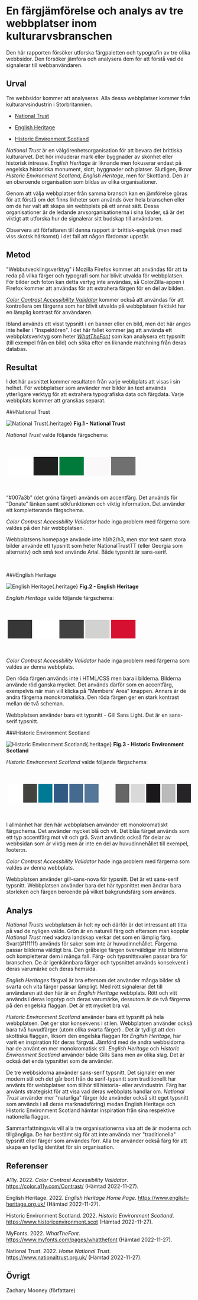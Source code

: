 En färgjämförelse och analys av tre webbplatser inom kulturarvsbranschen 
=======================

Den här rapporten försöker utforska färgpaletten och typografin av tre olika webbsidor. Den försöker jämföra och analysera dem för att förstå vad de signalerar till webbanvändaren. 

Urval
-----------------------

Tre webbsidor kommer att analyseras. Alla dessa webbplatser kommer från kulturarvsindustrin i Storbritannien.  

* [National Trust](https://www.nationaltrust.org.uk/) 

* [English Heritage](https://www.english-heritage.org.uk/) 

* [Historic Environment Scotland](https://www.historicenvironment.scot) 

*National Trust* är en välgörenhetsorganisation för att bevara det brittiska kulturarvet. Det hör inkluderar mark eller byggnader av skönhet eller historisk intresse. *English Heritage* är liknande men fokuserar endast på engelska historiska monument, slott, byggnader och platser. Slutligen, liknar *Historic Environment Scotland*, *English Heritage*, men för Skottland. Den är en oberoende organisation som bildas av olika organisationer.  

Genom att välja webbplatser från samma bransch kan en jämförelse göras för att förstå om det finns likheter som används över hela branschen eller om de har valt att skapa sin webbplats på ett annat sätt. Dessa organisationer är de ledande arvsorganisationerna i sina länder, så är det viktigt att utforska hur de signalerar sitt budskap till användaren.  

Observera att författaren till denna rapport är brittisk-engelsk (men med viss skotsk härkomst) i det fall att någon fördomar uppstår. 

Metod
-----------------------

"Webbutvecklingsverktyg" i Mozilla Firefox kommer att användas för att ta reda på vilka färger och typografi som har blivit utvalda för webbplatsen. För bilder och foton kan detta vertyg inte användas, så ColorZilla-appen i Firefox kommer att användas för att extrahera färgen för en del av bilden.  

[*Color Contrast Accessibility Validator*](https://color.a11y.com/Contrast/) kommer också att användas för att kontrollera om färgerna som har blivit utvalda på webbplatsen faktiskt har en lämplig kontrast för användaren. 

Ibland används ett visst typsnitt i en banner eller en bild, men det här anges inte heller i "Inspektören". I det här fallet kommer jag att använda ett webbplatsverktyg som heter [*WhatTheFont*](https://www.myfonts.com/pages/whatthefont) som kan analysera ett typsnitt (till exempel från en bild) och söka efter en liknande matchning från deras databas.

Resultat
-----------------------

I det här avsnittet kommer resultaten från varje webbplats att visas i sin helhet. För webbplatser som använder mer bilder än text används ytterligare verktyg för att extrahera typografiska data och färgdata. Varje webbplats kommer att granskas separat. 

###National Trust 

![National Trust](%assets_url%/img/nationaltrust.png){.heritage}
**Fig.1 - National Trust**

*National Trust* valde följande färgschema: 
<table style="border-spacing: 4px; border-collapse: separate"> 
    <tr> 
        <td style="height: 50px; width: 50px; background-color: #ffffff"></td>
        <td style="height: 50px; width: 50px; background-color: #1f1f1f"></td>
        <td style="height: 50px; width: 50px; background-color: #007a3b"></td>
        <td style="height: 50px; width: 50px; background-color: #faf8f8"></td>
        <td style="height: 50px; width: 50px; background-color: #707070"></td>
    </tr> 
</table> 

“#007a3b" (det gröna färget) används om accentfärg. Det används för “Donate” länken samt sökfunktionen och viktig information.  Det använder ett kompletterande färgschema. 

*Color Contrast Accessbility Validator* hade inga problem med färgerna som valdes på den här webbplatsen.  

Webbplatsens homepage använde inte h1/h2/h3, men stor text samt stora bilder använde ett typsnitt som heter NationalTrustTT (eller Georgia som alternativ) och små text använde Arial. Både typsnitt är sans-serif. 

 

###English Heritage 

![English Heritage](%assets_url%/img/englishheritage.png){.heritage}
**Fig.2 - English Heritage**

*English Heritage* valde följande färgschema: 
<table style="border-spacing: 4px; border-collapse: separate"> 
    <tr> 
        <td style="height: 50px; width: 50px; background-color: #373737"></td>
        <td style="height: 50px; width: 50px; background-color: #ffffff"></td>
        <td style="height: 50px; width: 50px; background-color: #414141"></td> 
        <td style="height: 50px; width: 50px; background-color: #d2d2d1"></td> 
        <td style="height: 50px; width: 50px; background-color: #D51030"></td> 
    </tr> 
</table> 

*Color Contrast Accessbility Validator* hade inga problem med färgerna som valdes av denna webbplats. 

Den röda färgen används inte i HTML/CSS men bara i bilderna. Bilderna använde röd ganska mycket. Det används därför som en accentfärg, exempelvis när man vill klicka på “Members’ Area” knappen. Annars är de andra färgerna monokromatiska. Den röda färgen ger en stark kontrast mellan de två scheman. 

Webbplatsen använder bara ett typsnitt - Gill Sans Light. Det är en sans-serif typsnitt. 

###Historic Environment Scotland 

![Historic Environment Scotland](%assets_url%/img/historicscotland.png){.heritage}
**Fig.3 - Historic Environment Scotland**

*Historic Environment Scotland* valde följande färgschema: 
<table style="border-spacing: 4px; border-collapse: separate"> 
    <tr> 
        <td style="height: 50px; width: 50px; background-color: #ffffff"></td> 
        <td style="height: 50px; width: 50px; background-color: #424241"></td> 
        <td style="height: 50px; width: 50px; background-color: #007994"></td> 
        <td style="height: 50px; width: 50px; background-color: #305983"></td> 
        <td style="height: 50px; width: 50px; background-color: #456a8f"></td> 
        <td style="height: 50px; width: 50px; background-color: #557799"></td> 
        <td style="height: 50px; width: 50px; background-color: #00000000"></td> 
        <td style="height: 50px; width: 50px; background-color: #666666"></td> 
        <td style="height: 50px; width: 50px; background-color: #d9d9d9"></td> 
        <td style="height: 50px; width: 50px; background-color: #1b181c"></td> 
        <td style="height: 50px; width: 50px; background-color: #bbbabb"></td> 
        <td style="height: 50px; width: 50px; background-color: #262427"></td> 
    </tr> 
</table> 

I allmänhet har den här webbplatsen använder ett monokromatiskt färgschema. Det använder mycket blå och vit. Det blåa färget används som ett typ accentfärg mot vit och grå. Svart används också för delar av webbsidan som är viktig men är inte en del av huvudinnehållet till exempel, footer:n. 

*Color Contrast Accessbility Validator* hade inga problem med färgerna som valdes av denna webbplats. 

Webbplatsen använder gill-sans-nova för typsnitt. Det är ett sans-serif typsnitt. Webbplatsen använder bara det här typsnittet men ändrar bara storleken och färgen beroende på vilket bakgrundsfärg som används. 

Analys
-----------------------

*National Trusts* webbplatsen är helt ny och därför är det intressant att titta på vad de nyligen valde. Grön är en naturell färg och eftersom man kopplar *National Trust* med vackra landskap verkar det som en lämplig färg. Svart(#1f1f1f) används för saker som inte är huvudinnehållet. Färgerna passar bilderna väldigt bra. Den gråbeige färgen överväldigar inte bilderna och kompletterar dem i många fall. Färg- och typsnittsvalen passar bra för branschen. De är igenkännbara färger och typsnittet används konsekvent i deras varumärke och deras hemsida. 

*English Heritages* färgval är bra eftersom det använder många bilder så svarta och vita färger passar lämpligt. Med rött signalerar det till användaren att den här är en *English Heritage* webbplats. Rött och vitt används i deras logotyp och deras varumärke, dessutom är de två färgerna på den engelska flaggan. Det är ett mycket bra val. 

*Historic Environment Scotland* använder bara ett typsnitt på hela webbplatsen. Det ger stor konsekvens i stilen. Webbplatsen använder också bara två huvudfärger (utom olika svarta färger) . Det är tydligt att den skottiska flaggan, liksom den engelska flaggan för *English Heritage*, har varit en inspiration för deras färgval. Jämförd med de andra webbsidorna har de använt en mer monokromatisk stil. *English Heritage* och *Historic Environment Scotland* använder både Gills Sans men av olika slag. Det är också det enda typsnittet som de använder. 

De tre webbsidorna använder sans-serif typsnitt. Det signaler en mer modern stil och det går bort från de serif-typsnitt som traditionellt har använts för webbplatser som tillhör till historia- eller arvindustrin. Färg har använts strategiskt för att visa vad deras webbplats handlar om. *National Trust* använder mer "naturliga" färger (de använder också sitt eget typsnitt som används i all deras marknadsföring) medan English Heritage och Historic Environment Scotland hämtar inspiration från sina respektive nationella flaggor. 

Sammanfattningsvis vill alla tre organisationerna visa att de är moderna och tillgängliga. De har bestämt sig för att inte använda mer "traditionella" typsnitt eller färger som användes förr. Alla tre använder också färg för att skapa en tydlig identitet för sin organisation. 

Referenser
-----------------------

A11y. 2022. *Color Contrast Accessibility Validator*. https://color.a11y.com/Contrast/ (Hämtad 2022-11-27). 

English Heritage. 2022. *English Heritage Home Page*. https://www.english-heritage.org.uk/ (Hämtad 2022-11-27). 

Historic Environment Scotland. 2022. *Historic Environment Scotland*. https://www.historicenvironment.scot (Hämtad 2022-11-27). 

MyFonts. 2022. *WhatTheFont*. https://www.myfonts.com/pages/whatthefont (Hämtad 2022-11-27). 

National Trust. 2022. *Home National Trust*. https://www.nationaltrust.org.uk/ (Hämtad 2022-11-27).

Övrigt
-----------------------

Zachary Mooney (författare) 
